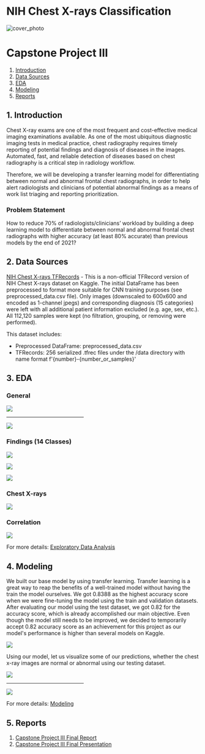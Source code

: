 # NIH Chest X-rays Classification
![cover_photo](./img/cover_xray.jpg)

# Capstone Project III
1.	[Introduction](#1-introduction)
2.	[Data Sources](#2-data-sources)
3.  [EDA](#3-eda)
4.  [Modeling](#4-modeling)
5.  [Reports](#5-reports)

## 1. Introduction
Chest X-ray exams are one of the most frequent and cost-effective medical imaging examinations available. As one of the most ubiquitous diagnostic imaging tests in medical practice, chest radiography requires timely reporting of potential findings and diagnosis of diseases in the images. Automated, fast, and reliable detection of diseases based on chest radiography is a critical step in radiology workflow. 

Therefore, we will be developing a transfer learning model for differentiating between normal and abnormal frontal chest radiographs, in order to help alert radiologists and clinicians of potential abnormal findings as a means of work list triaging and reporting prioritization. 

### Problem Statement

How to reduce 70% of radiologists/clinicians’ workload by building a deep learning model to differentiate between normal and abnormal frontal chest radiographs with higher accuracy (at least 80% accurate) than previous models by the end of 2021?

## 2. Data Sources
[NIH Chest X-rays TFRecords](https://www.kaggle.com/nickuzmenkov/nih-chest-xrays-tfrecords) - This is a non-official TFRecord version of NIH Chest X-rays dataset on Kaggle. The initial DataFrame has been preprocessed to format more suitable for CNN training purposes (see preprocessed_data.csv file). Only images (downscaled to 600x600 and encoded as 1-channel jpegs) and corresponding diagnosis (15 categories) were left with all additional patient information excluded (e.g. age, sex, etc.). All 112,120 samples were kept (no filtration, grouping, or removing were performed).

This dataset includes:
* Preprocessed DataFrame: preprocessed_data.csv
* TFRecords: 256 serialized .tfrec files under the /data directory with name format f'{number}-{number_or_samples}'

## 3. EDA
### General
<p>
  <img src="https://github.com/tvo10/NIH-chest-x-rays-classification/blob/main/img/general_1.PNG" />
</p>
<hr style="width:40%">
<p>
  <img src="https://github.com/tvo10/NIH-chest-x-rays-classification/blob/main/img/general_2.PNG" />
</p>

### Findings (14 Classes)
<p>
  <img src="https://github.com/tvo10/NIH-chest-x-rays-classification/blob/main/img/findings_1.PNG" />
</p>
<p>
  <img src="https://github.com/tvo10/NIH-chest-x-rays-classification/blob/main/img/findings_2.PNG" />
</p>
<p>
  <img src="https://github.com/tvo10/NIH-chest-x-rays-classification/blob/main/img/findings_3.PNG" />
</p>

### Chest X-rays 
<p>
  <img src="https://github.com/tvo10/NIH-chest-x-rays-classification/blob/main/img/chest_xrays.PNG" />
</p>

### Correlation
<p>
  <img src="https://github.com/tvo10/NIH-chest-x-rays-classification/blob/main/img/correlation.PNG" />
</p>

For more details: 
[Exploratory Data Analysis](https://github.com/tvo10/NIH-chest-x-rays-classification/blob/main/nih_chest_x-rays_classification_data_wrangling_eda.ipynb)


## 4. Modeling
We built our base model by using transfer learning. Transfer learning is a great way to reap the benefits of a well-trained model without having the train the model ourselves. We got 0.8388 as the highest accuracy score when we were fine-tuning the model using the train and validation datasets. After evaluating our model using the test dataset, we got 0.82 for the accuracy score, which is already accomplished our main objective. Even though the model still needs to be improved, we decided to temporarily accept 0.82 accuracy score as an achievement for this project as our model's performance is higher than several models on Kaggle.
<p>
<img src = "https://github.com/tvo10/NIH-chest-x-rays-classification/blob/main/img/modeling.PNG" />
</p>

Using our model, let us visualize some of our predictions, whether the chest x-ray images are 
normal or abnormal using our testing dataset.
<p>
<img src = "https://github.com/tvo10/NIH-chest-x-rays-classification/blob/main/img/prediction_1.PNG" />
</p>
<hr style="width:40%">
<p>
<img src = "https://github.com/tvo10/NIH-chest-x-rays-classification/blob/main/img/prediction_2.PNG" />
</p>

For more details: 
[Modeling](https://github.com/tvo10/NIH-chest-x-rays-classification/blob/main/nih_chest_x-rays_deep_learning.ipynb)

## 5. Reports
1. [Capstone Project III Final Report](https://github.com/tvo10/NIH-chest-x-rays-classification/blob/main/NIH_chest_x-rays_classification_report.pdf)
2. [Capstone Project III Final Presentation](https://docs.google.com/presentation/d/1piWjlLZJo8wi1TAl2B5zUwwfR2qS8iempHcPylS3sJQ/edit?usp=sharing)
